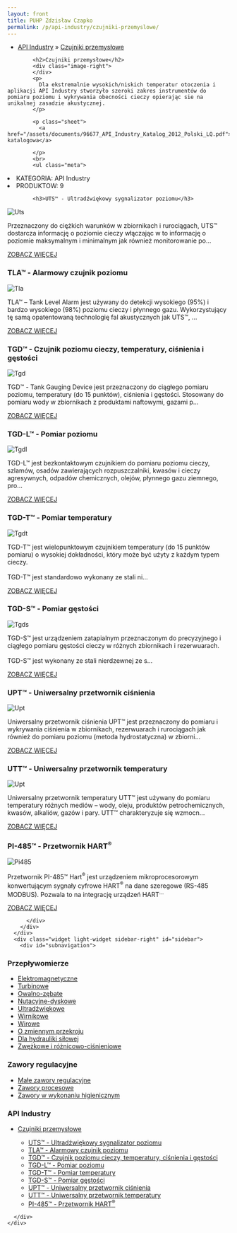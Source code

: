 ```yaml
---
layout: front
title: PUHP Zdzisław Czapko
permalink: /p/api-industry/czujniki-przemyslowe/
---
```


<div id="content">
  <div class="wrapper-with-color-background">
    <div class="content-area-blog blog-background-sidebar-right">
      <div class="mainarea-left" id="mainarea">
        <div class="blogpost-blog3">
          <div class="post-content">
            <ul class="meta">
<li>
<a href="/p/api-industry">API Industry</a>
»
<a href="/p/api-industry/czujniki-przemyslowe">Czujniki przemysłowe</a>
</li>
</ul>

            <h2>Czujniki przemysłowe</h2>
            <div class="image-right">
            </div>
            <p>
              Dla ekstremalnie wysokich/niskich temperatur otoczenia i aplikacji API Industry stworzyło szeroki zakres instrumentów do pomiaru poziomu i wykrywania obecności cieczy opierając sie na unikalnej zasadzie akustycznej.
            </p>
            
            <p class="sheet">
              <a href="/assets/documents/96677_API_Industry_Katalog_2012_Polski_LQ.pdf">Karta katalogowa</a>

            </p>
            <br>
            <ul class="meta">
<li>
KATEGORIA:
API Industry
</li>
<li>
PRODUKTOW:
9
</li>
</ul>

            <h3>UTS™ - Ultradźwiękowy sygnalizator poziomu</h3>
<span class="blog-img-wrapper">
<img alt="Uts" src="/assets/images/katalog_produktow/api_industry/uts.jpg">

</span>
<p>
Przeznaczony do ciężkich warunków w zbiornikach i rurociągach, UTS™ dostarcza informację o poziomie cieczy włączając w to informację o poziomie maksymalnym i minimalnym jak również monitorowanie po...
</p>
<p class="separator">
<a class="more-link" href="/p/api-industry/czujniki-przemyslowe/uts-ultradzwiekowy-sygnalizator-poziomu">
<span class="button-clear">ZOBACZ WIĘCEJ</span>
</a>

</p>
<h3>TLA™  - Alarmowy czujnik poziomu</h3>
<span class="blog-img-wrapper">
<img alt="Tla" src="/assets/images/katalog_produktow/api_industry/tla.jpg">

</span>
<p>
TLA™ – Tank Level Alarm jest używany do detekcji wysokiego (95%) i bardzo wysokiego (98%) poziomu cieczy i płynnego gazu. Wykorzystujący tę samą opatentowaną technologię fal akustycznych jak UTS™, ...
</p>
<p class="separator">
<a class="more-link" href="/p/api-industry/czujniki-przemyslowe/tla-alarmowy-czujnik-poziomu">
<span class="button-clear">ZOBACZ WIĘCEJ</span>
</a>

</p>
<h3>TGD™ - Czujnik poziomu cieczy, temperatury, ciśnienia i gęstości</h3>
<span class="blog-img-wrapper">
<img alt="Tgd" src="/assets/images/katalog_produktow/api_industry/tgd.jpg">

</span>
<p>
TGD™ - Tank Gauging Device jest przeznaczony do ciągłego pomiaru poziomu, temperatury (do 15 punktów), ciśnienia i gęstości. Stosowany do pomiaru wody w zbiornikach z produktami naftowymi, gazami p...
</p>
<p class="separator">
<a class="more-link" href="/p/api-industry/czujniki-przemyslowe/tgd-czujnik-poziomu-cieczy-temperatury-cisnienia-i-gestosci">
<span class="button-clear">ZOBACZ WIĘCEJ</span>
</a>

</p>
<h3>TGD-L™ - Pomiar poziomu</h3>
<span class="blog-img-wrapper">
<img alt="Tgdl" src="/assets/images/katalog_produktow/api_industry/tgdl.jpg">

</span>
<p>
TGD-L™ jest bezkontaktowym czujnikiem do pomiaru poziomu cieczy, szlamów, osadów zawierających rozpuszczalniki, kwasów i cieczy agresywnych, odpadów chemicznych, olejów, płynnego gazu ziemnego, pro...
</p>
<p class="separator">
<a class="more-link" href="/p/api-industry/czujniki-przemyslowe/tgd-l-pomiar-poziomu">
<span class="button-clear">ZOBACZ WIĘCEJ</span>
</a>

</p>
<h3>TGD-T™ - Pomiar temperatury</h3>
<span class="blog-img-wrapper">
<img alt="Tgdt" src="/assets/images/katalog_produktow/api_industry/tgdt.jpg">

</span>
<p>
TGD-T™ jest wielopunktowym czujnikiem temperatury (do 15 punktów pomiaru) o wysokiej dokładności, który może być użyty z każdym typem cieczy.<br><br>TGD-T™ jest standardowo wykonany ze stali ni...
</p>
<p class="separator">
<a class="more-link" href="/p/api-industry/czujniki-przemyslowe/tgd-t-pomiar-temperatury">
<span class="button-clear">ZOBACZ WIĘCEJ</span>
</a>

</p>
<h3>TGD-S™ - Pomiar gęstości</h3>
<span class="blog-img-wrapper">
<img alt="Tgds" src="/assets/images/katalog_produktow/api_industry/tgds.jpg">

</span>
<p>
TGD-S™ jest urządzeniem zatapialnym przeznaczonym do precyzyjnego i ciągłego pomiaru gęstości cieczy w różnych zbiornikach i rezerwuarach.<br><br> TGD-S™ jest wykonany ze stali nierdzewnej ze s...
</p>
<p class="separator">
<a class="more-link" href="/p/api-industry/czujniki-przemyslowe/tgd-s-pomiar-gestosci">
<span class="button-clear">ZOBACZ WIĘCEJ</span>
</a>

</p>
<h3>UPT™ - Uniwersalny przetwornik ciśnienia</h3>
<span class="blog-img-wrapper">
<img alt="Upt" src="/assets/images/katalog_produktow/api_industry/upt.jpg">

</span>
<p>
Uniwersalny przetwornik ciśnienia UPT™ jest przeznaczony do pomiaru i wykrywania ciśnienia w zbiornikach, rezerwuarach i rurociągach jak również do pomiaru poziomu (metoda hydrostatyczna) w zbiorni...
</p>
<p class="separator">
<a class="more-link" href="/p/api-industry/czujniki-przemyslowe/upt-uniwersalny-przetwornik-cisnienia">
<span class="button-clear">ZOBACZ WIĘCEJ</span>
</a>

</p>
<h3>UTT™ - Uniwersalny przetwornik temperatury</h3>
<span class="blog-img-wrapper">
<img alt="Upt" src="/assets/images/katalog_produktow/api_industry/upt.jpg">

</span>
<p>
Uniwersalny przetwornik temperatury UTT™ jest używany do pomiaru temperatury różnych mediów – wody, oleju, produktów petrochemicznych, kwasów, alkaliów, gazów i pary. UTT™ charakteryzuje się wzmocn...
</p>
<p class="separator">
<a class="more-link" href="/p/api-industry/czujniki-przemyslowe/utt-uniwersalny-przetwornik-temperatury">
<span class="button-clear">ZOBACZ WIĘCEJ</span>
</a>

</p>
<h3>PI-485™ - Przetwornik HART<sup>®</sup></h3>
<span class="blog-img-wrapper">
<img alt="Pi485" src="/assets/images/katalog_produktow/api_industry/pi485.jpg">

</span>
<p>
Przetwornik PI-485™ Hart<sup>®</sup> jest urządzeniem mikroprocesorowym konwertującym sygnały cyfrowe HART<sup>®</sup> na dane szeregowe (RS-485 MODBUS). Pozwala to na integrację urządzeń HART<sup>...
</sup></p>
<p class="separator">
<a class="more-link" href="/p/api-industry/czujniki-przemyslowe/pi-485-przetwornik-hart-sup-sup">
<span class="button-clear">ZOBACZ WIĘCEJ</span>
</a>

</p>

          </div>
        </div>
      </div>
      <div class="widget light-widget sidebar-right" id="sidebar">
        <div id="subnavigation">
<h3>Przepływomierze</h3>
<ul class="subcategories">
<li class="category"><a href="/p/przeplywomierze/elektromagnetyczne">Elektromagnetyczne</a></li>
<li class="category"><a href="/p/przeplywomierze/turbinowe">Turbinowe</a></li>
<li class="category"><a href="/p/przeplywomierze/owalno-zebate">Owalno-zębate</a></li>
<li class="category"><a href="/p/przeplywomierze/nutacyjne-dyskowe">Nutacyjne-dyskowe</a></li>
<li class="category"><a href="/p/przeplywomierze/ultradzwiekowe">Ultradźwiękowe</a></li>
<li class="category"><a href="/p/przeplywomierze/wirnikowe">Wirnikowe</a></li>
<li class="category"><a href="/p/przeplywomierze/wirowe">Wirowe</a></li>
<li class="category"><a href="/p/przeplywomierze/o-zmiennym-przekroju">O zmiennym przekroju</a></li>
<li class="category"><a href="/p/przeplywomierze/dla-hydrauliki-silowej">Dla hydrauliki siłowej</a></li>
<li class="category"><a href="/p/przeplywomierze/zwezkowe-i-roznicowo-cisnieniowe">Zwężkowe i różnicowo-ciśnieniowe</a></li>
</ul>
<h3>Zawory regulacyjne</h3>
<ul class="subcategories">
<li class="category"><a href="/p/zawory-regulacyjne/male-zawory-regulacyjne">Małe zawory regulacyjne</a></li>
<li class="category"><a href="/p/zawory-regulacyjne/zawory-procesowe">Zawory procesowe</a></li>
<li class="category"><a href="/p/zawory-regulacyjne/zawory-w-wykonaniu-higienicznym">Zawory w wykonaniu higienicznym</a></li>
</ul>
<h3>API Industry</h3>
<ul class="subcategories">
<li class="category"><a href="/p/api-industry/czujniki-przemyslowe">Czujniki przemysłowe</a></li>
<div class="light-widget">
<ul class="products">
<li class="product"><a href="/p/api-industry/czujniki-przemyslowe/uts-ultradzwiekowy-sygnalizator-poziomu">UTS™ - Ultradźwiękowy sygnalizator poziomu</a></li>
<li class="product"><a href="/p/api-industry/czujniki-przemyslowe/tla-alarmowy-czujnik-poziomu">TLA™  - Alarmowy czujnik poziomu</a></li>
<li class="product"><a href="/p/api-industry/czujniki-przemyslowe/tgd-czujnik-poziomu-cieczy-temperatury-cisnienia-i-gestosci">TGD™ - Czujnik poziomu cieczy, temperatury, ciśnienia i gęstości</a></li>
<li class="product"><a href="/p/api-industry/czujniki-przemyslowe/tgd-l-pomiar-poziomu">TGD-L™ - Pomiar poziomu</a></li>
<li class="product"><a href="/p/api-industry/czujniki-przemyslowe/tgd-t-pomiar-temperatury">TGD-T™ - Pomiar temperatury</a></li>
<li class="product"><a href="/p/api-industry/czujniki-przemyslowe/tgd-s-pomiar-gestosci">TGD-S™ - Pomiar gęstości</a></li>
<li class="product"><a href="/p/api-industry/czujniki-przemyslowe/upt-uniwersalny-przetwornik-cisnienia">UPT™ - Uniwersalny przetwornik ciśnienia</a></li>
<li class="product"><a href="/p/api-industry/czujniki-przemyslowe/utt-uniwersalny-przetwornik-temperatury">UTT™ - Uniwersalny przetwornik temperatury</a></li>
<li class="product"><a href="/p/api-industry/czujniki-przemyslowe/pi-485-przetwornik-hart-sup-sup">PI-485™ - Przetwornik HART<sup>®</sup></a></li>
</ul>
</div>
</ul>
</div>

        
      </div>
    </div>
  </div>
</div>